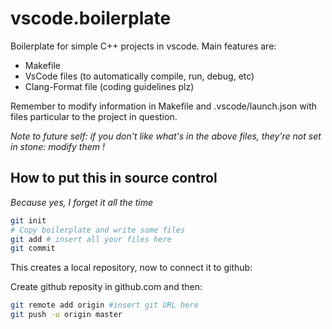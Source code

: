 # vscode.boilerplate

Boilerplate for simple C++ projects in vscode. Main features are:
  - Makefile
  - VsCode files (to automatically compile, run, debug, etc)
  - Clang-Format file (coding guidelines plz)

Remember to modify information in Makefile and .vscode/launch.json with files particular to the project in question.

*Note to future self: if you don't like what's in the above files, they're not set in stone: modify them !*

## How to put this in source control

*Because yes, I forget it all the time*
```bash
git init
# Copy boilerplate and write some files
git add # insert all your files here
git commit
```

This creates a local repository, now to connect it to github:

Create github reposity in github.com and then:

```bash
git remote add origin #insert git URL here
git push -u origin master
```

